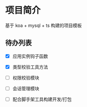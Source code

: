 # 项目简介

基于 koa + mysql + ts 构建的项目模板

## 待办列表

- [x] 应用实例钩子函数

- [x] 类型校验工具方法

- [ ] 权限校验模块

- [ ] 会话管理模块

- [ ] 配合脚手架工具构建开发/打包
